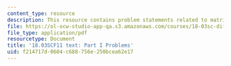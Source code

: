 ```yaml
---
content_type: resource
description: This resource contains problem statements related to matrix methods.
file: https://ol-ocw-studio-app-qa.s3.amazonaws.com/courses/18-03sc-differential-equations-fall-2011/f214717d0604c688756e250bcea62e17_MIT18_03SCF11_ps8_s33q.pdf
file_type: application/pdf
resourcetype: Document
title: '18.03SCF11 text: Part I Problems'
uid: f214717d-0604-c688-756e-250bcea62e17
---
```


